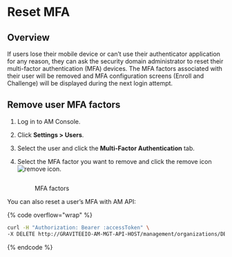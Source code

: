 # Reset MFA

## Overview

If users lose their mobile device or can’t use their authenticator application for any reason, they can ask the security domain administrator to reset their multi-factor authentication (MFA) devices. The MFA factors associated with their user will be removed and MFA configuration screens (Enroll and Challenge) will be displayed during the next login attempt.

## Remove user MFA factors

1. Log in to AM Console.
2. Click **Settings > Users**.
3. Select the user and click the **Multi-Factor Authentication** tab.
4.  Select the MFA factor you want to remove and click the remove icon ![remove icon](https://docs.gravitee.io/images/icons/remove-icon.png).



    <figure><img src="https://docs.gravitee.io/images/am/current/graviteeio-am-userguide-mfa-factor-reset.png" alt=""><figcaption><p>MFA factors</p></figcaption></figure>

You can also reset a user’s MFA with AM API:

{% code overflow="wrap" %}
```sh
curl -H "Authorization: Bearer :accessToken" \
-X DELETE http://GRAVITEEIO-AM-MGT-API-HOST/management/organizations/DEFAULT/environments/DEFAULT/domains/:domainId/users/:userId/factors/:factorId
```
{% endcode %}

